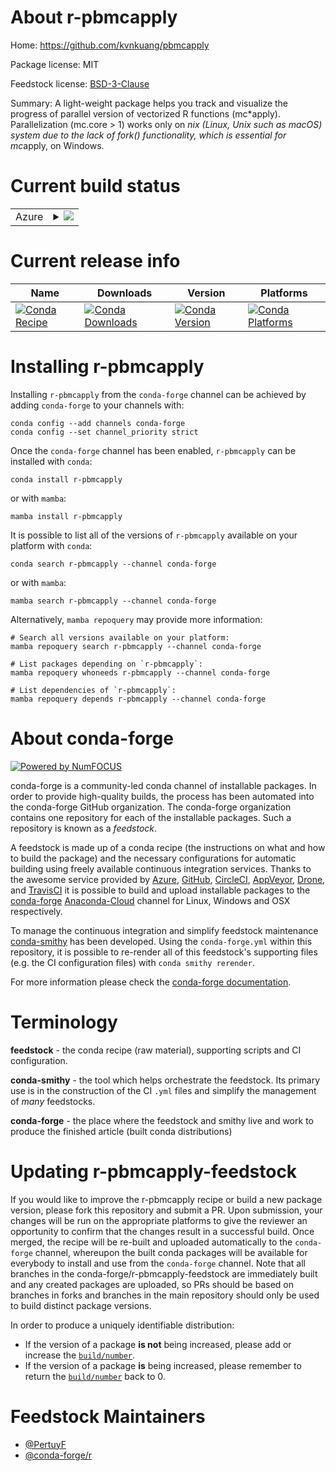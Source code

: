About r-pbmcapply
=================

Home: https://github.com/kvnkuang/pbmcapply

Package license: MIT

Feedstock license: [BSD-3-Clause](https://github.com/conda-forge/r-pbmcapply-feedstock/blob/main/LICENSE.txt)

Summary: A light-weight package helps you track and visualize the progress of parallel version of vectorized R functions (mc*apply). Parallelization (mc.core > 1) works only on *nix (Linux, Unix such as macOS) system due to the lack of fork() functionality, which is essential for mc*apply, on Windows.

Current build status
====================


<table>
    
  <tr>
    <td>Azure</td>
    <td>
      <details>
        <summary>
          <a href="https://dev.azure.com/conda-forge/feedstock-builds/_build/latest?definitionId=6821&branchName=main">
            <img src="https://dev.azure.com/conda-forge/feedstock-builds/_apis/build/status/r-pbmcapply-feedstock?branchName=main">
          </a>
        </summary>
        <table>
          <thead><tr><th>Variant</th><th>Status</th></tr></thead>
          <tbody><tr>
              <td>linux_64_r_base4.0</td>
              <td>
                <a href="https://dev.azure.com/conda-forge/feedstock-builds/_build/latest?definitionId=6821&branchName=main">
                  <img src="https://dev.azure.com/conda-forge/feedstock-builds/_apis/build/status/r-pbmcapply-feedstock?branchName=main&jobName=linux&configuration=linux_64_r_base4.0" alt="variant">
                </a>
              </td>
            </tr><tr>
              <td>linux_64_r_base4.1</td>
              <td>
                <a href="https://dev.azure.com/conda-forge/feedstock-builds/_build/latest?definitionId=6821&branchName=main">
                  <img src="https://dev.azure.com/conda-forge/feedstock-builds/_apis/build/status/r-pbmcapply-feedstock?branchName=main&jobName=linux&configuration=linux_64_r_base4.1" alt="variant">
                </a>
              </td>
            </tr><tr>
              <td>osx_64_r_base4.0</td>
              <td>
                <a href="https://dev.azure.com/conda-forge/feedstock-builds/_build/latest?definitionId=6821&branchName=main">
                  <img src="https://dev.azure.com/conda-forge/feedstock-builds/_apis/build/status/r-pbmcapply-feedstock?branchName=main&jobName=osx&configuration=osx_64_r_base4.0" alt="variant">
                </a>
              </td>
            </tr><tr>
              <td>osx_64_r_base4.1</td>
              <td>
                <a href="https://dev.azure.com/conda-forge/feedstock-builds/_build/latest?definitionId=6821&branchName=main">
                  <img src="https://dev.azure.com/conda-forge/feedstock-builds/_apis/build/status/r-pbmcapply-feedstock?branchName=main&jobName=osx&configuration=osx_64_r_base4.1" alt="variant">
                </a>
              </td>
            </tr><tr>
              <td>win_64_r_base4.0</td>
              <td>
                <a href="https://dev.azure.com/conda-forge/feedstock-builds/_build/latest?definitionId=6821&branchName=main">
                  <img src="https://dev.azure.com/conda-forge/feedstock-builds/_apis/build/status/r-pbmcapply-feedstock?branchName=main&jobName=win&configuration=win_64_r_base4.0" alt="variant">
                </a>
              </td>
            </tr><tr>
              <td>win_64_r_base4.1</td>
              <td>
                <a href="https://dev.azure.com/conda-forge/feedstock-builds/_build/latest?definitionId=6821&branchName=main">
                  <img src="https://dev.azure.com/conda-forge/feedstock-builds/_apis/build/status/r-pbmcapply-feedstock?branchName=main&jobName=win&configuration=win_64_r_base4.1" alt="variant">
                </a>
              </td>
            </tr>
          </tbody>
        </table>
      </details>
    </td>
  </tr>
</table>

Current release info
====================

| Name | Downloads | Version | Platforms |
| --- | --- | --- | --- |
| [![Conda Recipe](https://img.shields.io/badge/recipe-r--pbmcapply-green.svg)](https://anaconda.org/conda-forge/r-pbmcapply) | [![Conda Downloads](https://img.shields.io/conda/dn/conda-forge/r-pbmcapply.svg)](https://anaconda.org/conda-forge/r-pbmcapply) | [![Conda Version](https://img.shields.io/conda/vn/conda-forge/r-pbmcapply.svg)](https://anaconda.org/conda-forge/r-pbmcapply) | [![Conda Platforms](https://img.shields.io/conda/pn/conda-forge/r-pbmcapply.svg)](https://anaconda.org/conda-forge/r-pbmcapply) |

Installing r-pbmcapply
======================

Installing `r-pbmcapply` from the `conda-forge` channel can be achieved by adding `conda-forge` to your channels with:

```
conda config --add channels conda-forge
conda config --set channel_priority strict
```

Once the `conda-forge` channel has been enabled, `r-pbmcapply` can be installed with `conda`:

```
conda install r-pbmcapply
```

or with `mamba`:

```
mamba install r-pbmcapply
```

It is possible to list all of the versions of `r-pbmcapply` available on your platform with `conda`:

```
conda search r-pbmcapply --channel conda-forge
```

or with `mamba`:

```
mamba search r-pbmcapply --channel conda-forge
```

Alternatively, `mamba repoquery` may provide more information:

```
# Search all versions available on your platform:
mamba repoquery search r-pbmcapply --channel conda-forge

# List packages depending on `r-pbmcapply`:
mamba repoquery whoneeds r-pbmcapply --channel conda-forge

# List dependencies of `r-pbmcapply`:
mamba repoquery depends r-pbmcapply --channel conda-forge
```


About conda-forge
=================

[![Powered by
NumFOCUS](https://img.shields.io/badge/powered%20by-NumFOCUS-orange.svg?style=flat&colorA=E1523D&colorB=007D8A)](https://numfocus.org)

conda-forge is a community-led conda channel of installable packages.
In order to provide high-quality builds, the process has been automated into the
conda-forge GitHub organization. The conda-forge organization contains one repository
for each of the installable packages. Such a repository is known as a *feedstock*.

A feedstock is made up of a conda recipe (the instructions on what and how to build
the package) and the necessary configurations for automatic building using freely
available continuous integration services. Thanks to the awesome service provided by
[Azure](https://azure.microsoft.com/en-us/services/devops/), [GitHub](https://github.com/),
[CircleCI](https://circleci.com/), [AppVeyor](https://www.appveyor.com/),
[Drone](https://cloud.drone.io/welcome), and [TravisCI](https://travis-ci.com/)
it is possible to build and upload installable packages to the
[conda-forge](https://anaconda.org/conda-forge) [Anaconda-Cloud](https://anaconda.org/)
channel for Linux, Windows and OSX respectively.

To manage the continuous integration and simplify feedstock maintenance
[conda-smithy](https://github.com/conda-forge/conda-smithy) has been developed.
Using the ``conda-forge.yml`` within this repository, it is possible to re-render all of
this feedstock's supporting files (e.g. the CI configuration files) with ``conda smithy rerender``.

For more information please check the [conda-forge documentation](https://conda-forge.org/docs/).

Terminology
===========

**feedstock** - the conda recipe (raw material), supporting scripts and CI configuration.

**conda-smithy** - the tool which helps orchestrate the feedstock.
                   Its primary use is in the construction of the CI ``.yml`` files
                   and simplify the management of *many* feedstocks.

**conda-forge** - the place where the feedstock and smithy live and work to
                  produce the finished article (built conda distributions)


Updating r-pbmcapply-feedstock
==============================

If you would like to improve the r-pbmcapply recipe or build a new
package version, please fork this repository and submit a PR. Upon submission,
your changes will be run on the appropriate platforms to give the reviewer an
opportunity to confirm that the changes result in a successful build. Once
merged, the recipe will be re-built and uploaded automatically to the
`conda-forge` channel, whereupon the built conda packages will be available for
everybody to install and use from the `conda-forge` channel.
Note that all branches in the conda-forge/r-pbmcapply-feedstock are
immediately built and any created packages are uploaded, so PRs should be based
on branches in forks and branches in the main repository should only be used to
build distinct package versions.

In order to produce a uniquely identifiable distribution:
 * If the version of a package **is not** being increased, please add or increase
   the [``build/number``](https://docs.conda.io/projects/conda-build/en/latest/resources/define-metadata.html#build-number-and-string).
 * If the version of a package **is** being increased, please remember to return
   the [``build/number``](https://docs.conda.io/projects/conda-build/en/latest/resources/define-metadata.html#build-number-and-string)
   back to 0.

Feedstock Maintainers
=====================

* [@PertuyF](https://github.com/PertuyF/)
* [@conda-forge/r](https://github.com/conda-forge/r/)

